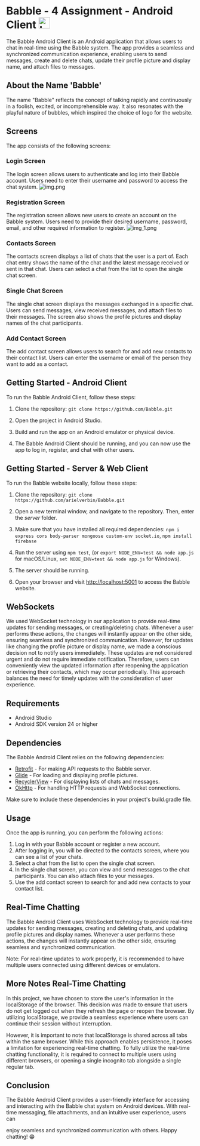 # Babble - 4 Assignment - Android Client <img src="./babble/src/favicon.ico" alt="Logo" width="30" height="auto">

The Babble Android Client is an Android application that allows users to chat in real-time using the Babble system. The app provides a seamless and synchronized communication experience, enabling users to send messages, create and delete chats, update their profile picture and display name, and attach files to messages.
## About the Name 'Babble'

The name "Babble" reflects the concept of talking rapidly and continuously in a foolish, excited, or incomprehensible way. It also resonates with the playful nature of bubbles, which inspired the choice of logo for the website.

## Screens

The app consists of the following screens:

### Login Screen

The login screen allows users to authenticate and log into their Babble account. Users need to enter their username and password to access the chat system.
![img.png](img.png)
### Registration Screen

The registration screen allows new users to create an account on the Babble system. Users need to provide their desired username, password, email, and other required information to register.
![img_1.png](img_1.png)

### Contacts Screen

The contacts screen displays a list of chats that the user is a part of. Each chat entry shows the name of the chat and the latest message received or sent in that chat. Users can select a chat from the list to open the single chat screen.

### Single Chat Screen

The single chat screen displays the messages exchanged in a specific chat. Users can send messages, view received messages, and attach files to their messages. The screen also shows the profile pictures and display names of the chat participants.

### Add Contact Screen

The add contact screen allows users to search for and add new contacts to their contact list. Users can enter the username or email of the person they want to add as a contact.

## Getting Started - Android Client

To run the Babble Android Client, follow these steps:

1. Clone the repository: `git clone https://github.com/Babble.git`

2. Open the project in Android Studio.

3. Build and run the app on an Android emulator or physical device.

4. The Babble Android Client should be running, and you can now use the app to log in, register, and chat with other users.



## Getting Started - Server & Web Client

To run the Babble website locally, follow these steps:

1. Clone the repository: `git clone https://github.com/arielverbin/Babble.git`

2. Open a new terminal window, and navigate to the repository. Then, enter the *server* folder.
3. Make sure that you have installed all required dependencies: `npm i express cors body-parser mongoose custom-env socket.io`, `npm install firebase`
4. Run the server using `npm test`, (or `export NODE_ENV=test && node app.js` for macOS/Linux, `set NODE_ENV=test && node app.js` for Windows).
5. The server should be running.
6. Open your browser and visit [http://localhost:5001](http://localhost:5001) to access the Babble website.

## WebSockets
We used WebSocket technology in our application to provide real-time updates for sending messages, or creating/deleting chats. Whenever a user performs these actions, the changes will instantly appear on the other side, ensuring seamless and synchronized communication. However, for updates like changing the profile picture or display name, we made a conscious decision not to notify users immediately. These updates are not considered urgent and do not require immediate notification. Therefore, users can conveniently view the updated information after reopening the application or retrieving their contacts, which may occur periodically. This approach balances the need for timely updates with the consideration of user experience.

## Requirements

- Android Studio
- Android SDK version 24 or higher

## Dependencies

The Babble Android Client relies on the following dependencies:

- [Retrofit](https://square.github.io/retrofit/) - For making API requests to the Babble server.
- [Glide](https://github.com/bumptech/glide) - For loading and displaying profile pictures.
- [RecyclerView](https://developer.android.com/guide/topics/ui/layout/recyclerview) - For displaying lists of chats and messages.
- [OkHttp](https://square.github.io/okhttp/) - For handling HTTP requests and WebSocket connections.

Make sure to include these dependencies in your project's build.gradle file.

## Usage

Once the app is running, you can perform the following actions:

1. Log in with your Babble account or register a new account.
2. After logging in, you will be directed to the contacts screen, where you can see a list of your chats.
3. Select a chat from the list to open the single chat screen.
4. In the single chat screen, you can view and send messages to the chat participants. You can also attach files to your messages.
5. Use the add contact screen to search for and add new contacts to your contact list.

## Real-Time Chatting

The Babble Android Client uses WebSocket technology to provide real-time updates for sending messages, creating and deleting chats, and updating profile pictures and display names. Whenever a user performs these actions, the changes will instantly appear on the other side, ensuring seamless and synchronized communication.

Note: For real-time updates to work properly, it is recommended to have multiple users connected using different devices or emulators.


## More Notes Real-Time Chatting
In this project, we have chosen to store the user's information in the localStorage of the browser.
This decision was made to ensure that users do not get logged out when they refresh the page or reopen the browser.
By utilizing localStorage, we provide a seamless experience where users can continue their session without interruption.

However, it is important to note that localStorage is shared across all tabs within the same browser.
While this approach enables persistence, it poses a limitation for experiencing real-time chatting.
To fully utilize the real-time chatting functionality, it is required to connect to multiple users using different browsers,
or opening a single incognito tab alongside a single regular tab.

## Conclusion

The Babble Android Client provides a user-friendly interface for accessing and interacting with the Babble chat system on Android devices. With real-time messaging, file attachments, and an intuitive user experience, users can

enjoy seamless and synchronized communication with others. Happy chatting! 😁
